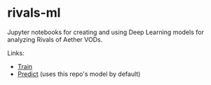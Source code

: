 # rivals-ml
Jupyter notebooks for creating and using Deep Learning models for analyzing Rivals of Aether VODs.

Links:
- [Train](https://colab.research.google.com/drive/1-MDJPceeGYNDk09C0IffO6ZfO-2CchcT?usp=sharing)
- [Predict](https://colab.research.google.com/drive/1L91KpRte4NeogNWXJcz2cRet8ovmxtrT) (uses this repo's model by default)
